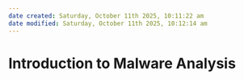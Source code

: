 ```yaml
---
date created: Saturday, October 11th 2025, 10:11:22 am
date modified: Saturday, October 11th 2025, 10:12:14 am
---
```


# Introduction to Malware Analysis
